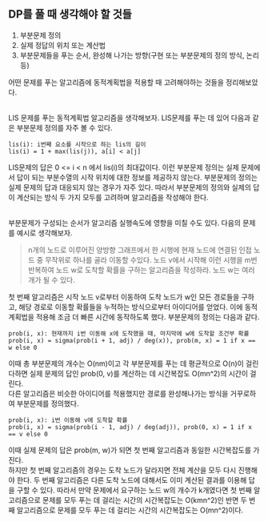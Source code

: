 ## DP를 풀 때 생각해야 할 것들 ##
1. 부분문제 정의
2. 실제 정답의 위치 또는 계산법
3. 부분문제들을 푸는 순서, 완성해 나가는 방향(구현 또는 부분문제의 정의 방식, 논리 등)

어떤 문제를 푸는 알고리즘에 동적계획법을 적용할 때 고려해야하는 것들을 정리해보았다.  
<br>

LIS 문제를 푸는 동적계획법 알고리즘을 생각해보자. LIS문제를 푸는 데 있어 다음과 같은 부분문제 정의를 자주 볼 수 있다.  
```
lis(i): i번째 요소를 시작으로 하는 lis의 길이
lis(i) = 1 + max(lis(j)), a[i] < a[j]
```
LIS문제의 답은 0 <= i < n 에서 lis(i)의 최대값이다. 이런 부분문제 정의는 실제 문제에서 답이 되는 부분수열의 시작 위치에 대한 정보를 제공하지 않는다. 부분문제의 정의는 실제 문제의 답과 대응되지 않는 경우가 자주 있다. 따라서 부분문제의 정의와 실제의 답이 계산되는 방식 두 가지 모두를 고려하며 알고리즘을 작성해야 한다.  
<br>

부분문제가 구성되는 순서가 알고리즘 실행속도에 영향을 미칠 수도 있다. 다음의 문제를 예시로 생각해보자.
>n개의 노드로 이루어진 양방향 그래프에서 한 시행에 현재 노드에 연결된 인접 노드 중 무작위로 하나를 골라 이동할 수있다. 노드 v에서 시작해 이런 시행을 m번 반복하여 노드 w로 도착할 확률을 구하는 알고리즘을 작성하라. 노드 w는 여러 개가 될 수 있다.

첫 번째 알고리즘은 시작 노드 v로부터 이동하여 도착 노드가 w인 모든 경로들을 구하고, 해당 경로로 이동할 확률들을 누적하는 방식으로부터 아이디어를 얻었다. 이에 동적계획법을 적용해 조금 더 빠른 시간에 동작하도록 했다. 부분문제의 정의는 다음과 같다.
```
prob(i, x): 현재까지 i번 이동해 x에 도착했을 때, 마지막에 w에 도착할 조건부 확률
prob(i, x) = sigma(prob(i + 1, adj) / deg(x)), prob(m, x) = 1 if x == w else 0
```
이때 총 부분문제의 개수는 O(nm)이고 각 부분문제를 푸는 데 평균적으로 O(n)이 걸린다하면 실제 문제의 답인 prob(0, v)를 계산하는 데 시간복잡도 O(mn^2)의 시간이 걸린다.  
다른 알고리즘은 비슷한 아이디어를 적용했지만 경로를 완성해나가는 방식을 거꾸로하여 부분문제를 정의했다.
```
prob(i, x): i번 이동해 v에 도착할 확률
prob(i, x) = sigma(prob(i - 1, adj) / deg(adj)), prob(0, x) = 1 if x == v else 0
```
이때 실제 문제의 답은 prob(m, w)가 되면 첫 번째 알고리즘과 동일한 시간복잡도를 가진다.  
하지만 첫 번째 알고리즘의 경우는 도착 노드가 달라지면 전체 계산을 모두 다시 진행해야 한다. 두 번째 알고리즘은 다른 도착 노드에 대해서도 이미 계산된 결과를 이용해 답을 구할 수 있다. 따라서 만약 문제에서 요구하는 노드 w의 개수가 k개였다면 첫 번째 알고리즘으로 문제를 모두 푸는 데 걸리는 시간의 시간복잡도는 O(kmn^2)인 반면 두 번째 알고리즘으로 문제를 모두 푸는 데 걸리는 시간의 시간복잡도는 O(mn^2)이다.
